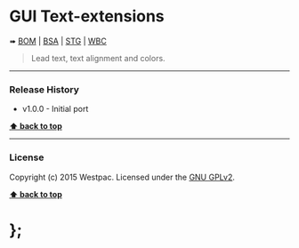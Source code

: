 GUI Text-extensions
===================

➠
[BOM](http://westpaccxteam.github.io/GUI-source/text-extensions/1.0.0/tests/BOM/) |
[BSA](http://westpaccxteam.github.io/GUI-source/text-extensions/1.0.0/tests/BSA/) |
[STG](http://westpaccxteam.github.io/GUI-source/text-extensions/1.0.0/tests/STG/) |
[WBC](http://westpaccxteam.github.io/GUI-source/text-extensions/1.0.0/tests/WBC/)

> Lead text, text alignment and colors.

----------------------------------------------------------------------------------------------------------------------------------------------------------------


### Release History

* v1.0.0 - Initial port

**[⬆ back to top](#content)**


----------------------------------------------------------------------------------------------------------------------------------------------------------------


### License

Copyright (c) 2015 Westpac. Licensed under the [GNU GPLv2](https://raw.githubusercontent.com/WestpacCXTeam/GUI-source/master/LICENSE).

**[⬆ back to top](#content)**

# };
